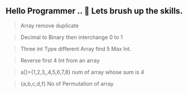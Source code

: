 ## Hello Programmer .. 👋 Lets brush up the skills.

> Array remove duplicate

>Decimal to Binary then interchange 0 to 1

>Three int Type different Array find 5 Max Int.

>Reverse first 4 Int from an array

>a[]={1,2,3,,4,5,6,7,8}
num of array whose sum is 4

> {a,b,c,d,f} No of Permutation of array
 
